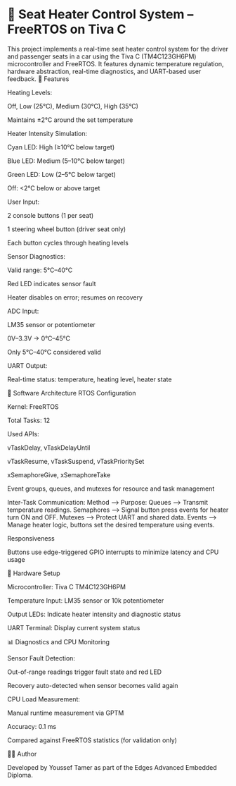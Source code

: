 # 🚗 Seat Heater Control System – FreeRTOS on Tiva C

This project implements a real-time seat heater control system for the driver and passenger seats in a car using the Tiva C (TM4C123GH6PM) microcontroller and FreeRTOS. It features dynamic temperature regulation, hardware abstraction, real-time diagnostics, and UART-based user feedback.
🔧 Features

Heating Levels:

Off, Low (25°C), Medium (30°C), High (35°C)

Maintains ±2°C around the set temperature

Heater Intensity Simulation:

Cyan LED: High (≥10°C below target)

Blue LED: Medium (5–10°C below target)

Green LED: Low (2–5°C below target)

Off: <2°C below or above target

User Input:

2 console buttons (1 per seat)

1 steering wheel button (driver seat only)

Each button cycles through heating levels

Sensor Diagnostics:

Valid range: 5°C–40°C

Red LED indicates sensor fault

Heater disables on error; resumes on recovery

ADC Input:

LM35 sensor or potentiometer

0V–3.3V → 0°C–45°C

Only 5°C–40°C considered valid

UART Output:

Real-time status: temperature, heating level, heater state

🧠 Software Architecture
RTOS Configuration

Kernel: FreeRTOS

Total Tasks: 12

Used APIs:

vTaskDelay, vTaskDelayUntil

vTaskResume, vTaskSuspend, vTaskPrioritySet

xSemaphoreGive, xSemaphoreTake

Event groups, queues, and mutexes for resource and task management


Inter-Task Communication:
Method	-->  Purpose:
 Queues	-->  Transmit temperature readings.
 Semaphores	-->  Signal button press events for heater turn ON and OFF.
 Mutexes	   -->   Protect UART and shared data.
 Events	   -->   Manage heater logic, buttons set the desired temperature using events.

Responsiveness

Buttons use edge-triggered GPIO interrupts to minimize latency and CPU usage



🔌 Hardware Setup

Microcontroller: Tiva C TM4C123GH6PM

Temperature Input: LM35 sensor or 10k potentiometer

Output LEDs: Indicate heater intensity and diagnostic status

UART Terminal: Display current system status

📊 Diagnostics and CPU Monitoring

Sensor Fault Detection:

Out-of-range readings trigger fault state and red LED

Recovery auto-detected when sensor becomes valid again

CPU Load Measurement:

Manual runtime measurement via GPTM

Accuracy: 0.1 ms

Compared against FreeRTOS statistics (for validation only)




🧑‍💻 Author

Developed by Youssef Tamer as part of the Edges Advanced Embedded Diploma.
